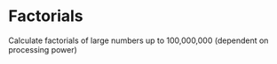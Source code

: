# Factorials
Calculate factorials of large numbers up to 100,000,000 (dependent on processing power)
